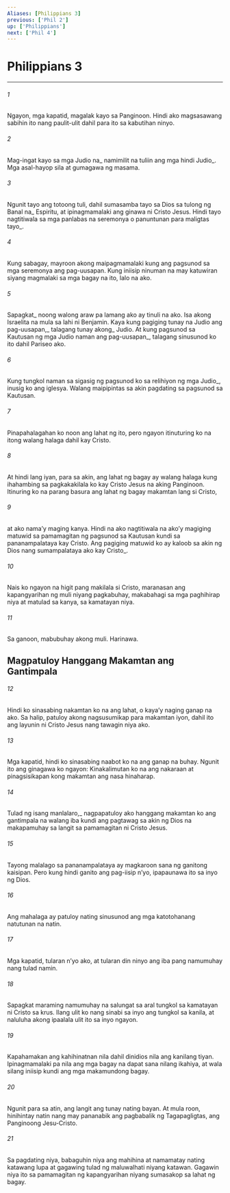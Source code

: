 ```yaml
---
Aliases: [Philippians 3]
previous: ['Phil 2']
up: ['Philippians']
next: ['Phil 4']
---
```

# Philippians 3

***






















###### 1 










Ngayon, mga kapatid, magalak kayo sa Panginoon. Hindi ako magsasawang sabihin ito nang paulit-ulit dahil para ito sa kabutihan ninyo. 





















###### 2 










Mag-ingat kayo sa mga Judio na_ namimilit na tuliin ang mga hindi Judio_. Mga asal-hayop sila at gumagawa ng masama. 





















###### 3 










Ngunit tayo ang totoong tuli, dahil sumasamba tayo sa Dios sa tulong ng Banal na_ Espiritu, at ipinagmamalaki ang ginawa ni Cristo Jesus. Hindi tayo nagtitiwala sa mga panlabas na seremonya o panuntunan para maligtas tayo_. 





















###### 4 










Kung sabagay, mayroon akong maipagmamalaki kung ang pagsunod sa mga seremonya ang pag-uusapan. Kung iniisip ninuman na may katuwiran siyang magmalaki sa mga bagay na ito, lalo na ako. 





















###### 5 










Sapagkat_ noong walong araw pa lamang ako ay tinuli na ako. Isa akong Israelita na mula sa lahi ni Benjamin. Kaya kung pagiging tunay na Judio ang pag-uusapan,_ talagang tunay akong_ Judio. At kung pagsunod sa Kautusan ng mga Judio naman ang pag-uusapan_, talagang sinusunod ko ito dahil Pariseo ako. 





















###### 6 










Kung tungkol naman sa sigasig ng pagsunod ko sa relihiyon ng mga Judio_, inusig ko ang iglesya. Walang maipipintas sa akin pagdating sa pagsunod sa Kautusan. 





















###### 7 










Pinapahalagahan ko noon ang lahat ng ito, pero ngayon itinuturing ko na itong walang halaga dahil kay Cristo. 





















###### 8 










At hindi lang iyan, para sa akin, ang lahat ng bagay ay walang halaga kung ihahambing sa pagkakakilala ko kay Cristo Jesus na aking Panginoon. Itinuring ko na parang basura ang lahat ng bagay makamtan lang si Cristo, 





















###### 9 










at ako namaʼy maging kanya. Hindi na ako nagtitiwala na akoʼy magiging matuwid sa pamamagitan ng pagsunod sa Kautusan kundi sa pananampalataya kay Cristo. Ang pagiging matuwid ko ay kaloob sa akin ng Dios nang sumampalataya ako kay Cristo_. 





















###### 10 










Nais ko ngayon na higit pang makilala si Cristo, maranasan ang kapangyarihan ng muli niyang pagkabuhay, makabahagi sa mga paghihirap niya at matulad sa kanya, sa kamatayan niya. 





















###### 11 










Sa ganoon, mabubuhay akong muli. Harinawa.

## Magpatuloy Hanggang Makamtan ang Gantimpala 





















###### 12 










Hindi ko sinasabing nakamtan ko na ang lahat, o kayaʼy naging ganap na ako. Sa halip, patuloy akong nagsusumikap para makamtan iyon, dahil ito ang layunin ni Cristo Jesus nang tawagin niya ako. 





















###### 13 










Mga kapatid, hindi ko sinasabing naabot ko na ang ganap na buhay. Ngunit ito ang ginagawa ko ngayon: Kinakalimutan ko na ang nakaraan at pinagsisikapan kong makamtan ang nasa hinaharap. 





















###### 14 










Tulad ng isang manlalaro,_ nagpapatuloy ako hanggang makamtan ko ang gantimpala na walang iba kundi ang pagtawag sa akin ng Dios na makapamuhay sa langit sa pamamagitan ni Cristo Jesus. 





















###### 15 










Tayong malalago sa pananampalataya ay magkaroon sana ng ganitong kaisipan. Pero kung hindi ganito ang pag-iisip nʼyo, ipapaunawa ito sa inyo ng Dios. 





















###### 16 










Ang mahalaga ay patuloy nating sinusunod ang mga katotohanang natutunan na natin. 





















###### 17 










Mga kapatid, tularan nʼyo ako, at tularan din ninyo ang iba pang namumuhay nang tulad namin. 





















###### 18 










Sapagkat maraming namumuhay na salungat sa aral tungkol sa kamatayan ni Cristo sa krus. Ilang ulit ko nang sinabi sa inyo ang tungkol sa kanila, at naluluha akong ipaalala ulit ito sa inyo ngayon. 





















###### 19 










Kapahamakan ang kahihinatnan nila dahil dinidios nila ang kanilang tiyan. Ipinagmamalaki pa nila ang mga bagay na dapat sana nilang ikahiya, at wala silang iniisip kundi ang mga makamundong bagay. 





















###### 20 










Ngunit para sa atin, ang langit ang tunay nating bayan. At mula roon, hinihintay natin nang may pananabik ang pagbabalik ng Tagapagligtas, ang Panginoong Jesu-Cristo. 





















###### 21 










Sa pagdating niya, babaguhin niya ang mahihina at namamatay nating katawang lupa at gagawing tulad ng maluwalhati niyang katawan. Gagawin niya ito sa pamamagitan ng kapangyarihan niyang sumasakop sa lahat ng bagay.
